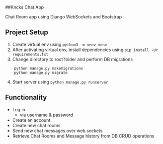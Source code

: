 ##Kncks Chat App

Chat Room app using Django WebSockets and Bootstrap


## Project Setup

1. Create virtual env using `python3 -m venv venv`
2. After activating virtual env, install dependencies using `pip install -Ur requirements.txt`
3. Change directory to root folder and perform DB migrations
```
    python manage.py makemigrations
    python manage.py migrate
```
4. Start server using `python manage.py runserver`

## Functionality

- Log in
    - via username & password
- Create an account
- Create new chat rooms
- Send new chat messages over web sockets
- Retrieve Chat Rooms and Message history from DB CRUD operations

